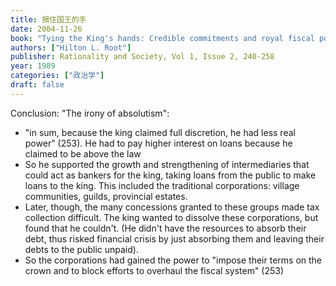 ```yaml
---
title: 捆住国王的手
date: 2004-11-26
book: "Tying the King's hands: Credible commitments and royal fiscal policy during the old regime"
authors: ["Hilton L. Root"]
publisher: Rationality and Society, Vol 1, Issue 2, 240-258
year: 1989
categories: ["政治学"]
draft: false
---
```


Conclusion: "The irony of absolutism":

- "in sum, because the king claimed full discretion, he had less real power" (253). He had to pay higher interest on loans because he claimed to be above the law
- So he supported the growth and strengthening of intermediaries that could act as bankers for the king, taking loans from the public to make loans to the king. This included the traditional corporations: village communities, guilds, provincial estates.
- Later, though, the many concessions granted to these groups made tax collection difficult. The king wanted to dissolve these corporations, but found that he couldn't. (He didn't have the resources to absorb their debt, thus risked financial crisis by just absorbing them and leaving their debts to the public unpaid).
- So the corporations had gained the power to "impose their terms on the crown and to block efforts to overhaul the fiscal system" (253)